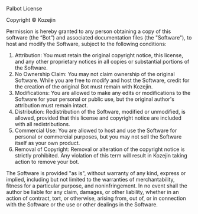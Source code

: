 Palbot License

Copyright © Kozejin

Permission is hereby granted to any person obtaining a copy of this software (the “Bot”) and associated documentation files (the "Software"), to host and modify the Software, subject to the following conditions:

1. Attribution: You must retain the original copyright notice, this license, and any other proprietary notices in all copies or substantial portions of the Software.
2. No Ownership Claim: You may not claim ownership of the original Software. While you are free to modify and host the Software, credit for the creation of the original Bot must remain with Kozejin.
3. Modifications: You are allowed to make any edits or modifications to the Software for your personal or public use, but the original author's attribution must remain intact.
4. Distribution: Redistribution of the Software, modified or unmodified, is allowed, provided that this license and copyright notice are included with all redistributions.
5. Commercial Use: You are allowed to host and use the Software for personal or commercial purposes, but you may not sell the Software itself as your own product.
6. Removal of Copyright: Removal or alteration of the copyright notice is strictly prohibited. Any violation of this term will result in Kozejin taking action to remove your bot.

The Software is provided "as is", without warranty of any kind, express or implied, including but not limited to the warranties of merchantability, fitness for a particular purpose, and noninfringement. In no event shall the author be liable for any claim, damages, or other liability, whether in an action of contract, tort, or otherwise, arising from, out of, or in connection with the Software or the use or other dealings in the Software.